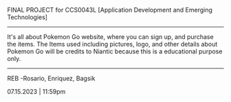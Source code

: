 FINAL PROJECT for CCS0043L 
  [Application Development and Emerging Technologies]

---

  It's all about Pokemon Go website, where you can sign up, and purchase the items.
  The Items used including pictures, logo, and other details about Pokemon Go will be
  credits to Niantic because this is a educational purpose only.

---


REB
-Rosario, Enriquez, Bagsik

07.15.2023 | 11:59pm
